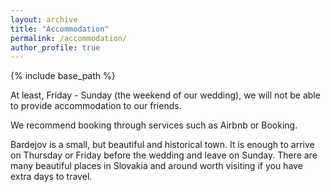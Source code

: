 ```yaml
---
layout: archive
title: "Accommodation"
permalink: /accommodation/
author_profile: true
---
```


{% include base_path %}

At least, Friday - Sunday (the weekend of our wedding),
we will not be able to provide accommodation to our friends.

We recommend booking through services such as Airbnb or Booking.

Bardejov is a small, but beautiful and historical town. It is enough to arrive on Thursday or Friday before the wedding and leave on Sunday. There are many beautiful places in Slovakia and around worth visiting if you have extra days to travel.
